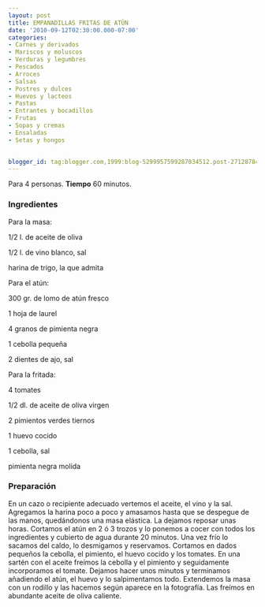 ```yaml
---
layout: post
title: EMPANADILLAS FRITAS DE ATÚN
date: '2010-09-12T02:30:00.000-07:00'
categories:
- Carnes y derivados
- Mariscos y moluscos
- Verduras y legumbres
- Pescados
- Arroces
- Salsas
- Postres y dulces
- Huevos y lacteos
- Pastas
- Entrantes y bocadillos
- Frutas
- Sopas y cremas
- Ensaladas
- Setas y hongos
 

blogger_id: tag:blogger.com,1999:blog-5299957599287034512.post-2712878412581938735
---
```


Para 4 personas.
<b>Tiempo</b> 60 minutos.

<h3>Ingredientes</h3>

Para la masa:

1/2 l. de aceite de oliva

1/2 l. de vino blanco, sal

harina de trigo, la que admita

Para el atún:

300 gr. de lomo de atún fresco

1 hoja de laurel

4 granos de pimienta negra

1 cebolla pequeña

2 dientes de ajo, sal

Para la fritada:

4 tomates

1/2 dl. de aceite de oliva virgen

2 pimientos verdes tiernos

1 huevo cocido

1 cebolla, sal

pimienta negra molida

<h3>Preparación</h3>

En un cazo o recipiente adecuado vertemos el aceite, el vino y la sal. Agregamos la harina poco a poco y amasamos hasta que se despegue de las manos, quedándonos una masa elástica. La dejamos reposar unas horas. Cortamos el atún en 2 ó 3 trozos y lo ponemos a cocer con todos los ingredientes y cubierto de agua durante 20 minutos. Una vez frío lo sacamos del caldo, lo desmigamos y reservamos. Cortamos en dados pequeños la cebolla, el pimiento, el huevo cocido y los tomates. En una sartén con el aceite freímos la cebolla y el pimiento y seguidamente incorporamos el tomate. Dejamos hacer unos minutos y terminamos añadiendo el atún, el huevo y lo salpimentamos todo. Extendemos la masa con un rodillo y las hacemos según aparece en la fotografía. Las freímos en abundante aceite de oliva caliente.

